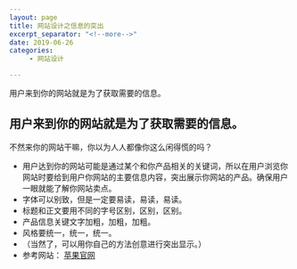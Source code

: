 ```yaml
---
layout: page
title: 网站设计之信息的突出
excerpt_separator: "<!--more-->"
date: 2019-06-26
categories:
     - 网站设计

---
```

用户来到你的网站就是为了获取需要的信息。
<!--more-->
## 用户来到你的网站就是为了获取需要的信息。
不然来你的网站干嘛，你以为人人都像你这么闲得慌的吗？
- 用户达到你的网站可能是通过某个和你产品相关的关键词，所以在用户浏览你网站时要给到用户你网站的主要信息内容，突出展示你网站的产品。确保用户一眼就能了解你网站卖点。
- 字体可以别致，但是一定要易读，易读，易读。
- 标题和正文要用不同的字号区别，区别，区别。
- 产品信息关键文字加粗，加粗，加粗。
- 风格要统一，统一，统一。
- （当然了，可以用你自己的方法创意进行突出显示。）
- 参考网站：
[苹果官网](https://www.apple.com/cn/?afid=p238%7Chh3gLWNe_mtid_18707vxu38484&cid=aos-CN-kwha-brand)
